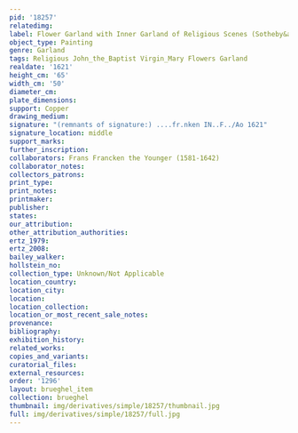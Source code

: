 ```yaml
---
pid: '18257'
relatedimg: 
label: Flower Garland with Inner Garland of Religious Scenes (Sotheby&apos;s)
object_type: Painting
genre: Garland
tags: Religious John_the_Baptist Virgin_Mary Flowers Garland
realdate: '1621'
height_cm: '65'
width_cm: '50'
diameter_cm: 
plate_dimensions: 
support: Copper
drawing_medium: 
signature: "(remnants of signature:) ....fr.nken IN..F../Ao 1621"
signature_location: middle
support_marks: 
further_inscription: 
collaborators: Frans Francken the Younger (1581-1642)
collaborator_notes: 
collectors_patrons: 
print_type: 
print_notes: 
printmaker: 
publisher: 
states: 
our_attribution: 
other_attribution_authorities: 
ertz_1979: 
ertz_2008: 
bailey_walker: 
hollstein_no: 
collection_type: Unknown/Not Applicable
location_country: 
location_city: 
location: 
location_collection: 
location_or_most_recent_sale_notes: 
provenance: 
bibliography: 
exhibition_history: 
related_works: 
copies_and_variants: 
curatorial_files: 
external_resources: 
order: '1296'
layout: brueghel_item
collection: brueghel
thumbnail: img/derivatives/simple/18257/thumbnail.jpg
full: img/derivatives/simple/18257/full.jpg
---
```

